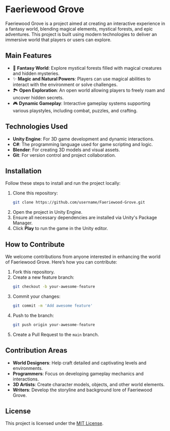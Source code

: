 # Faeriewood Grove

Faeriewood Grove is a project aimed at creating an interactive experience in a fantasy world, blending magical elements, mystical forests, and epic adventures. This project is built using modern technologies to deliver an immersive world that players or users can explore.

## Main Features
- 🌲 **Fantasy World**: Explore mystical forests filled with magical creatures and hidden mysteries.
- ✨ **Magic and Natural Powers**: Players can use magical abilities to interact with the environment or solve challenges.
- 🏞️ **Open Exploration**: An open world allowing players to freely roam and uncover hidden secrets.
- 🎮 **Dynamic Gameplay**: Interactive gameplay systems supporting various playstyles, including combat, puzzles, and crafting.

## Technologies Used
- **Unity Engine**: For 3D game development and dynamic interactions.
- **C#**: The programming language used for game scripting and logic.
- **Blender**: For creating 3D models and visual assets.
- **Git**: For version control and project collaboration.

## Installation

Follow these steps to install and run the project locally:

1. Clone this repository:
   ```bash
   git clone https://github.com/username/Faeriewood-Grove.git
   ```
2. Open the project in Unity Engine.
3. Ensure all necessary dependencies are installed via Unity's Package Manager.
4. Click **Play** to run the game in the Unity editor.

## How to Contribute

We welcome contributions from anyone interested in enhancing the world of Faeriewood Grove. Here’s how you can contribute:

1. Fork this repository.
2. Create a new feature branch:
   ```bash
   git checkout -b your-awesome-feature
   ```
3. Commit your changes:
   ```bash
   git commit -m 'Add awesome feature'
   ```
4. Push to the branch:
   ```bash
   git push origin your-awesome-feature
   ```
5. Create a Pull Request to the `main` branch.

## Contribution Areas

- **World Designers**: Help craft detailed and captivating levels and environments.
- **Programmers**: Focus on developing gameplay mechanics and interactions.
- **3D Artists**: Create character models, objects, and other world elements.
- **Writers**: Develop the storyline and background lore of Faeriewood Grove.

## License

This project is licensed under the [MIT License](LICENSE).

